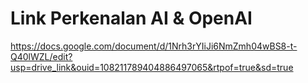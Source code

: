 # Link Perkenalan AI & OpenAI
https://docs.google.com/document/d/1Nrh3rYIiJi6NmZmh04wBS8-t-Q40lWZL/edit?usp=drive_link&ouid=108211789404886497065&rtpof=true&sd=true